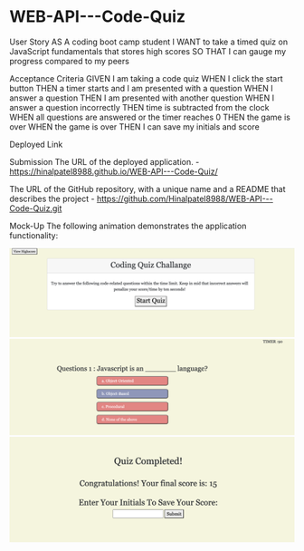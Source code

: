 # WEB-API---Code-Quiz

User Story
AS A coding boot camp student
I WANT to take a timed quiz on JavaScript fundamentals that stores high scores
SO THAT I can gauge my progress compared to my peers


Acceptance Criteria
GIVEN I am taking a code quiz
WHEN I click the start button
THEN a timer starts and I am presented with a question
WHEN I answer a question
THEN I am presented with another question
WHEN I answer a question incorrectly
THEN time is subtracted from the clock
WHEN all questions are answered or the timer reaches 0
THEN the game is over
WHEN the game is over
THEN I can save my initials and score

Deployed Link

Submission The URL of the deployed application. - https://hinalpatel8988.github.io/WEB-API---Code-Quiz/

The URL of the GitHub repository, with a unique name and a README that describes the project - https://github.com/Hinalpatel8988/WEB-API---Code-Quiz.git


Mock-Up
The following animation demonstrates the application functionality:

![Alt text](assets/images/Screenshot%202023-01-23%20at%2012.03.00%20am.png)
![Alt text](assets/images/Screenshot%202023-01-23%20at%2012.03.14%20am.png)
![Alt text](assets/images/Screenshot%202023-01-23%20at%2012.03.32%20am.png)